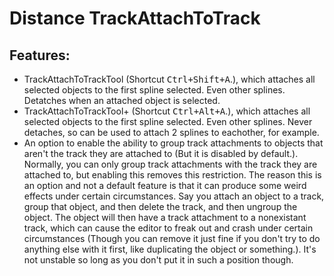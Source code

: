 # Distance TrackAttachToTrack

## Features:
- TrackAttachToTrackTool (Shortcut <kbd>Ctrl+Shift+A</kbd>.), which attaches all selected objects to the first spline selected. Even other splines. Detatches when an attached object is selected.
- TrackAttachToTrackTool+ (Shortcut <kbd>Ctrl+Alt+A</kbd>.), which attaches all selected objects to the first spline selected. Even other splines. Never detaches, so can be used to attach 2 splines to eachother, for example.
- An option to enable the ability to group track attachments to objects that aren't the track they are attached to (But it is disabled by default.). Normally, you can only group track attachments with the track they are attached to, but enabling this removes this restriction. The reason this is an option and not a default feature is that it can produce some weird effects under certain circumstances. Say you attach an object to a track, group that object, and then delete the track, and then ungroup the object. The object will then have a track attachment to a nonexistant track, which can cause the editor to freak out and crash under certain circumstances (Though you can remove it just fine if you don't try to do anything else with it first, like duplicating the object or something.). It's not unstable so long as you don't put it in such a position though.


